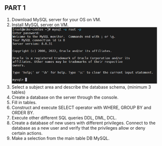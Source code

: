 ## PART 1
1. Download MySQL server for your OS on VM.
2. Install MySQL server on VM.
![](https://github.com/silver2mike/EPAM-OnlineUA-Cloud-DevOps-Fundamentals-Autumn-2022/blob/main/L1/DataBase/TASK%201/png/mysql1.png)
3. Select a subject area and describe the database schema, (minimum 3 tables)
4. Create a database on the server through the console.
5. Fill in tables.
6. Construct and execute SELECT operator with WHERE, GROUP BY and ORDER BY.
7. Execute other different SQL queries DDL, DML, DCL.
8. Create a database of new users with different privileges. Connect to the 
database as a new user and verify that the privileges allow or deny certain 
actions.
9. Make a selection from the main table DB MySQL.
